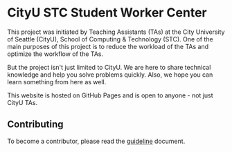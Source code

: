 # CityU STC Student Worker Center

This project was initiated by Teaching Assistants (TAs) at the City University of Seattle (CityU), School of Computing & Technology (STC).
One of the main purposes of this project is to reduce the workload of the TAs and optimize the workflow of the TAs.

But the project isn't just limited to CityU. We are here to share technical knowledge and help you solve problems quickly. Also, we hope you can learn something from here as well.

This website is hosted on GitHub Pages and is open to anyone - not just CityU TAs.

## Contributing

To become a contributor, please read the [guideline](GUIDE.md)  document.
